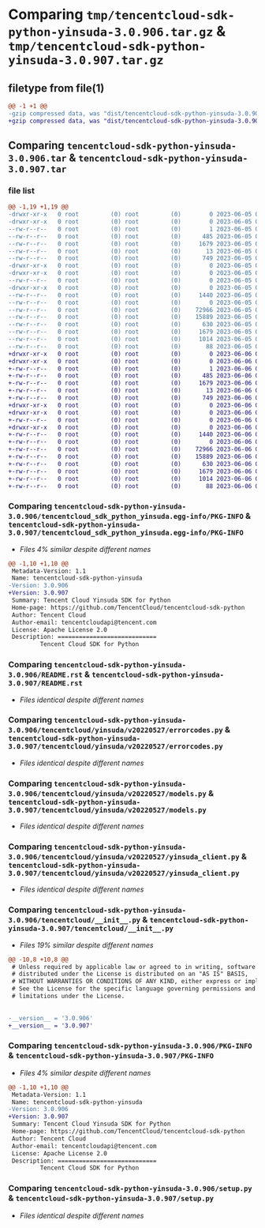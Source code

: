 # Comparing `tmp/tencentcloud-sdk-python-yinsuda-3.0.906.tar.gz` & `tmp/tencentcloud-sdk-python-yinsuda-3.0.907.tar.gz`

## filetype from file(1)

```diff
@@ -1 +1 @@
-gzip compressed data, was "dist/tencentcloud-sdk-python-yinsuda-3.0.906.tar", last modified: Mon Jun  5 00:47:04 2023, max compression
+gzip compressed data, was "dist/tencentcloud-sdk-python-yinsuda-3.0.907.tar", last modified: Tue Jun  6 02:39:43 2023, max compression
```

## Comparing `tencentcloud-sdk-python-yinsuda-3.0.906.tar` & `tencentcloud-sdk-python-yinsuda-3.0.907.tar`

### file list

```diff
@@ -1,19 +1,19 @@
-drwxr-xr-x   0 root         (0) root         (0)        0 2023-06-05 00:47:04.000000 tencentcloud-sdk-python-yinsuda-3.0.906/
-drwxr-xr-x   0 root         (0) root         (0)        0 2023-06-05 00:47:04.000000 tencentcloud-sdk-python-yinsuda-3.0.906/tencentcloud_sdk_python_yinsuda.egg-info/
--rw-r--r--   0 root         (0) root         (0)        1 2023-06-05 00:47:04.000000 tencentcloud-sdk-python-yinsuda-3.0.906/tencentcloud_sdk_python_yinsuda.egg-info/dependency_links.txt
--rw-r--r--   0 root         (0) root         (0)      485 2023-06-05 00:47:04.000000 tencentcloud-sdk-python-yinsuda-3.0.906/tencentcloud_sdk_python_yinsuda.egg-info/SOURCES.txt
--rw-r--r--   0 root         (0) root         (0)     1679 2023-06-05 00:47:04.000000 tencentcloud-sdk-python-yinsuda-3.0.906/tencentcloud_sdk_python_yinsuda.egg-info/PKG-INFO
--rw-r--r--   0 root         (0) root         (0)       13 2023-06-05 00:47:04.000000 tencentcloud-sdk-python-yinsuda-3.0.906/tencentcloud_sdk_python_yinsuda.egg-info/top_level.txt
--rw-r--r--   0 root         (0) root         (0)      749 2023-06-05 00:47:04.000000 tencentcloud-sdk-python-yinsuda-3.0.906/README.rst
-drwxr-xr-x   0 root         (0) root         (0)        0 2023-06-05 00:47:04.000000 tencentcloud-sdk-python-yinsuda-3.0.906/tencentcloud/
-drwxr-xr-x   0 root         (0) root         (0)        0 2023-06-05 00:47:04.000000 tencentcloud-sdk-python-yinsuda-3.0.906/tencentcloud/yinsuda/
--rw-r--r--   0 root         (0) root         (0)        0 2023-06-05 00:47:04.000000 tencentcloud-sdk-python-yinsuda-3.0.906/tencentcloud/yinsuda/__init__.py
-drwxr-xr-x   0 root         (0) root         (0)        0 2023-06-05 00:47:04.000000 tencentcloud-sdk-python-yinsuda-3.0.906/tencentcloud/yinsuda/v20220527/
--rw-r--r--   0 root         (0) root         (0)     1440 2023-06-05 00:47:04.000000 tencentcloud-sdk-python-yinsuda-3.0.906/tencentcloud/yinsuda/v20220527/errorcodes.py
--rw-r--r--   0 root         (0) root         (0)        0 2023-06-05 00:47:04.000000 tencentcloud-sdk-python-yinsuda-3.0.906/tencentcloud/yinsuda/v20220527/__init__.py
--rw-r--r--   0 root         (0) root         (0)    72966 2023-06-05 00:47:04.000000 tencentcloud-sdk-python-yinsuda-3.0.906/tencentcloud/yinsuda/v20220527/models.py
--rw-r--r--   0 root         (0) root         (0)    15889 2023-06-05 00:47:04.000000 tencentcloud-sdk-python-yinsuda-3.0.906/tencentcloud/yinsuda/v20220527/yinsuda_client.py
--rw-r--r--   0 root         (0) root         (0)      630 2023-06-05 00:47:04.000000 tencentcloud-sdk-python-yinsuda-3.0.906/tencentcloud/__init__.py
--rw-r--r--   0 root         (0) root         (0)     1679 2023-06-05 00:47:04.000000 tencentcloud-sdk-python-yinsuda-3.0.906/PKG-INFO
--rw-r--r--   0 root         (0) root         (0)     1014 2023-06-05 00:47:04.000000 tencentcloud-sdk-python-yinsuda-3.0.906/setup.py
--rw-r--r--   0 root         (0) root         (0)       88 2023-06-05 00:47:04.000000 tencentcloud-sdk-python-yinsuda-3.0.906/setup.cfg
+drwxr-xr-x   0 root         (0) root         (0)        0 2023-06-06 02:39:43.000000 tencentcloud-sdk-python-yinsuda-3.0.907/
+drwxr-xr-x   0 root         (0) root         (0)        0 2023-06-06 02:39:43.000000 tencentcloud-sdk-python-yinsuda-3.0.907/tencentcloud_sdk_python_yinsuda.egg-info/
+-rw-r--r--   0 root         (0) root         (0)        1 2023-06-06 02:39:43.000000 tencentcloud-sdk-python-yinsuda-3.0.907/tencentcloud_sdk_python_yinsuda.egg-info/dependency_links.txt
+-rw-r--r--   0 root         (0) root         (0)      485 2023-06-06 02:39:43.000000 tencentcloud-sdk-python-yinsuda-3.0.907/tencentcloud_sdk_python_yinsuda.egg-info/SOURCES.txt
+-rw-r--r--   0 root         (0) root         (0)     1679 2023-06-06 02:39:43.000000 tencentcloud-sdk-python-yinsuda-3.0.907/tencentcloud_sdk_python_yinsuda.egg-info/PKG-INFO
+-rw-r--r--   0 root         (0) root         (0)       13 2023-06-06 02:39:43.000000 tencentcloud-sdk-python-yinsuda-3.0.907/tencentcloud_sdk_python_yinsuda.egg-info/top_level.txt
+-rw-r--r--   0 root         (0) root         (0)      749 2023-06-06 02:39:43.000000 tencentcloud-sdk-python-yinsuda-3.0.907/README.rst
+drwxr-xr-x   0 root         (0) root         (0)        0 2023-06-06 02:39:43.000000 tencentcloud-sdk-python-yinsuda-3.0.907/tencentcloud/
+drwxr-xr-x   0 root         (0) root         (0)        0 2023-06-06 02:39:43.000000 tencentcloud-sdk-python-yinsuda-3.0.907/tencentcloud/yinsuda/
+-rw-r--r--   0 root         (0) root         (0)        0 2023-06-06 02:39:43.000000 tencentcloud-sdk-python-yinsuda-3.0.907/tencentcloud/yinsuda/__init__.py
+drwxr-xr-x   0 root         (0) root         (0)        0 2023-06-06 02:39:43.000000 tencentcloud-sdk-python-yinsuda-3.0.907/tencentcloud/yinsuda/v20220527/
+-rw-r--r--   0 root         (0) root         (0)     1440 2023-06-06 02:39:43.000000 tencentcloud-sdk-python-yinsuda-3.0.907/tencentcloud/yinsuda/v20220527/errorcodes.py
+-rw-r--r--   0 root         (0) root         (0)        0 2023-06-06 02:39:43.000000 tencentcloud-sdk-python-yinsuda-3.0.907/tencentcloud/yinsuda/v20220527/__init__.py
+-rw-r--r--   0 root         (0) root         (0)    72966 2023-06-06 02:39:43.000000 tencentcloud-sdk-python-yinsuda-3.0.907/tencentcloud/yinsuda/v20220527/models.py
+-rw-r--r--   0 root         (0) root         (0)    15889 2023-06-06 02:39:43.000000 tencentcloud-sdk-python-yinsuda-3.0.907/tencentcloud/yinsuda/v20220527/yinsuda_client.py
+-rw-r--r--   0 root         (0) root         (0)      630 2023-06-06 02:39:43.000000 tencentcloud-sdk-python-yinsuda-3.0.907/tencentcloud/__init__.py
+-rw-r--r--   0 root         (0) root         (0)     1679 2023-06-06 02:39:43.000000 tencentcloud-sdk-python-yinsuda-3.0.907/PKG-INFO
+-rw-r--r--   0 root         (0) root         (0)     1014 2023-06-06 02:39:43.000000 tencentcloud-sdk-python-yinsuda-3.0.907/setup.py
+-rw-r--r--   0 root         (0) root         (0)       88 2023-06-06 02:39:43.000000 tencentcloud-sdk-python-yinsuda-3.0.907/setup.cfg
```

### Comparing `tencentcloud-sdk-python-yinsuda-3.0.906/tencentcloud_sdk_python_yinsuda.egg-info/PKG-INFO` & `tencentcloud-sdk-python-yinsuda-3.0.907/tencentcloud_sdk_python_yinsuda.egg-info/PKG-INFO`

 * *Files 4% similar despite different names*

```diff
@@ -1,10 +1,10 @@
 Metadata-Version: 1.1
 Name: tencentcloud-sdk-python-yinsuda
-Version: 3.0.906
+Version: 3.0.907
 Summary: Tencent Cloud Yinsuda SDK for Python
 Home-page: https://github.com/TencentCloud/tencentcloud-sdk-python
 Author: Tencent Cloud
 Author-email: tencentcloudapi@tencent.com
 License: Apache License 2.0
 Description: ============================
         Tencent Cloud SDK for Python
```

### Comparing `tencentcloud-sdk-python-yinsuda-3.0.906/README.rst` & `tencentcloud-sdk-python-yinsuda-3.0.907/README.rst`

 * *Files identical despite different names*

### Comparing `tencentcloud-sdk-python-yinsuda-3.0.906/tencentcloud/yinsuda/v20220527/errorcodes.py` & `tencentcloud-sdk-python-yinsuda-3.0.907/tencentcloud/yinsuda/v20220527/errorcodes.py`

 * *Files identical despite different names*

### Comparing `tencentcloud-sdk-python-yinsuda-3.0.906/tencentcloud/yinsuda/v20220527/models.py` & `tencentcloud-sdk-python-yinsuda-3.0.907/tencentcloud/yinsuda/v20220527/models.py`

 * *Files identical despite different names*

### Comparing `tencentcloud-sdk-python-yinsuda-3.0.906/tencentcloud/yinsuda/v20220527/yinsuda_client.py` & `tencentcloud-sdk-python-yinsuda-3.0.907/tencentcloud/yinsuda/v20220527/yinsuda_client.py`

 * *Files identical despite different names*

### Comparing `tencentcloud-sdk-python-yinsuda-3.0.906/tencentcloud/__init__.py` & `tencentcloud-sdk-python-yinsuda-3.0.907/tencentcloud/__init__.py`

 * *Files 19% similar despite different names*

```diff
@@ -10,8 +10,8 @@
 # Unless required by applicable law or agreed to in writing, software
 # distributed under the License is distributed on an "AS IS" BASIS,
 # WITHOUT WARRANTIES OR CONDITIONS OF ANY KIND, either express or implied.
 # See the License for the specific language governing permissions and
 # limitations under the License.
 
 
-__version__ = '3.0.906'
+__version__ = '3.0.907'
```

### Comparing `tencentcloud-sdk-python-yinsuda-3.0.906/PKG-INFO` & `tencentcloud-sdk-python-yinsuda-3.0.907/PKG-INFO`

 * *Files 4% similar despite different names*

```diff
@@ -1,10 +1,10 @@
 Metadata-Version: 1.1
 Name: tencentcloud-sdk-python-yinsuda
-Version: 3.0.906
+Version: 3.0.907
 Summary: Tencent Cloud Yinsuda SDK for Python
 Home-page: https://github.com/TencentCloud/tencentcloud-sdk-python
 Author: Tencent Cloud
 Author-email: tencentcloudapi@tencent.com
 License: Apache License 2.0
 Description: ============================
         Tencent Cloud SDK for Python
```

### Comparing `tencentcloud-sdk-python-yinsuda-3.0.906/setup.py` & `tencentcloud-sdk-python-yinsuda-3.0.907/setup.py`

 * *Files identical despite different names*

